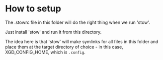 # How to setup

The .stowrc file in this folder will do the right thing when we run 'stow'.

Just install 'stow' and run it from this directory.

The idea here is that 'stow' will make symlinks for all files in this folder and place them at the target directory of choice - in this case, XGD_CONFIG_HOME, which is `.config`.
